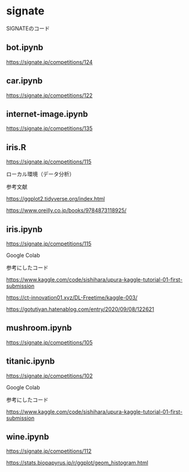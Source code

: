 # signate
SIGNATEのコード

## bot.ipynb
https://signate.jp/competitions/124

## car.ipynb
https://signate.jp/competitions/122

## internet-image.ipynb
https://signate.jp/competitions/135

## iris.R
https://signate.jp/competitions/115

ローカル環境（データ分析）

参考文献

https://ggplot2.tidyverse.org/index.html

https://www.oreilly.co.jp/books/9784873118925/

## iris.ipynb
https://signate.jp/competitions/115

Google Colab

参考にしたコード

https://www.kaggle.com/code/sishihara/upura-kaggle-tutorial-01-first-submission

https://ct-innovation01.xyz/DL-Freetime/kaggle-003/

https://gotutiyan.hatenablog.com/entry/2020/09/08/122621

## mushroom.ipynb
https://signate.jp/competitions/105

## titanic.ipynb
https://signate.jp/competitions/102

Google Colab

参考にしたコード

https://www.kaggle.com/code/sishihara/upura-kaggle-tutorial-01-first-submission

## wine.ipynb
https://signate.jp/competitions/112


https://stats.biopapyrus.jp/r/ggplot/geom_histogram.html
